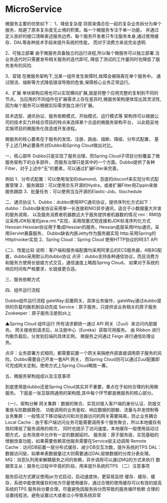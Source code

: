 # MicroService

微服务主要的优势如下：
1、降低复杂度
将原来偶合在一起的复杂业务拆分为单个服务，规避了原本复杂度无止境的积累。每一个微服务专注于单一功能，
并通过定义良好的接口清晰表述服务边界。每个服务开发者只专注服务本身,通过使用缓存、DAL等各种技术手段来提升系统的性能，
而对于消费方来说完全透明.

2、可独立部署
由于微服务具备独立的运行进程,所以每个微服务可以独立部署.当业务迭代时只需要发布相关服务的迭代即可,
降低了测试的工作量同时也降低了服务发布的风险.

3、容错
在微服务架构下,当某一组件发生故障时,故障会被隔离在单个服务中。
通过限流、熔断等方式降低错误导致的危害,保障核心业务正常运行。

4、扩展
单块架构应用也可以实现横向扩展,就是将整个应用完整的复制到不同的节点。
当应用的不同组件在扩展需求上存在差异时,微服务架构便体现出其灵活性,因为每个服务可以根据实际需求独立进行扩展。

技术选型、通讯协议、服务依赖模式、开始模式、运行模式等
架构师可以根据公司的技术实力并结合项目的特点来选择某个合适的微服务架构平台，
以此稳妥地实施项目的微服务化改造或开发进程。

微服务的核心要素在于服务的发现、注册、路由、熔断、降级、分布式配置，
基于上述几种必要条件对Dubbo和Spring Cloud做出对比。

一、核心部件
Dubbo只是实现了服务治理，而Spring Cloud子项目分别覆盖了微服务架构下的众多部件，
而服务治理只是其中的一个方面。Dubbo提供了各种Filter，对于上述中“无”的要素，可以通过扩展Filter来完善。

例如
1．分布式配置：可以使用淘宝的diamond、百度的disconf来实现分布式配置管理
2．服务跟踪：可以使用京东开源的Hydra，或者扩展Filter用Zippin来做服务跟踪
3．批量任务：可以使用当当开源的Elastic-Job、tbschedule

二、通讯协议
1、Dubbo：dubbo使用RPC通讯协议，提供序列化方式如下：
dubbo：Dubbo缺省协议采用单一长连接和NIO异步通讯，适合于小数据量大并发的服务调用，
       以及服务消费者机器数远大于服务提供者机器数的情况
rmi：RMI协议采用JDK标准的java.rmi.*实现，采用阻塞式短连接和JDK标准序列化方式
Hessian:Hessian协议用于集成Hessian的服务，Hessian底层采用Http通讯，采用Servlet暴露服务，
        Dubbo缺省内嵌Jetty作为服务器实现
http:采用Spring的HttpInvoker实现
2、Spring Cloud：Spring Cloud 使用HTTP协议的REST API

(二)、性能比较
说明：客户端和服务端配置均采用阿里云的ECS服务器，4核8G配置，dubbo采用默认的dubbo协议
点评：dubbo支持各种通信协议，而且消费方和服务方使用长链接方式交互，通信速度上略胜Spring Cloud，
如果对于系统的响应时间有严格要求，长链接更合适。

三、服务依赖方式

四、组件运行流程

Dubbo组件运行流程
gateWay:前置网关，具体业务操作，gateWay通过dubbo提供的负载均衡机制自动完成
Service：原子服务，只提供该业务相关的原子服务
Zookeeper：原子服务注册到zk上

▲Spring Cloud 组件运行
所有请求都统一通过 API 网关（Zuul）来访问内部服务。
网关接收到请求后，从注册中心（Eureka）获取可用服务。
由 Ribbon 进行均衡负载后，分发到后端的具体实例。
微服务之间通过 Feign 进行通信处理业务。

点评：业务部署方式相同，都需要前置一个网关来隔绝外部直接调用原子服务的风险。Dubbo需要自己开发一套API 网关，
而Spring Cloud则可以通过Zuul配置即可完成网关定制。使用方式上Spring Cloud略胜一筹。

五、微服务架构组成以及注意事项

到底使用是dubbo还是Spring Cloud其实并不重要，重点在于如何合理的利用微服务。
下面是一张互联网通用的架构图,其中每个环节都是微服务的核心部分。 

（一）、架构分解
网关集群：数据的聚合、实现对接入客户端的身份认证、防报文重放与防数据篡改、
         功能调用的业务鉴权、响应数据的脱敏、流量与并发控制等
业务集群：一般情况下移动端访问和浏览器访问的网关需要隔离，防止业务耦合
Local Cache：由于客户端访问业务可能需要调用多个服务聚合，所以本地缓存有效的降低了服务调用的频次，
             同时也提示了访问速度。本地缓存一般使用自动过期方式，业务场景中允许有一定的数据延时。
服务层：原子服务层，实现基础的增删改查功能，如果需要依赖其他服务需要在Service层主动调用
Remote Cache：访问DB前置一层分布式缓存，减少DB交互次数，提升系统的TPS
DAL：数据访问层，如果单表数据量过大则需要通过DAL层做数据的分库分表处理。
MQ：消息队列用来解耦服务之间的依赖，异步调用可以通过MQ的方式来执行
数据库主从：服务化过程中毕竟的阶段，用来提升系统的TPS
（二）注意事项

服务启动方式建议使用jar方式启动，启动速度快，更容易监控
缓存、缓存、缓存，系统中能使用缓存的地方尽量使用缓存，通过合理的使用缓存可以有效的提高系统的TPS
服务拆分要合理，尽量避免因服务拆分而导致的服务循环依赖
合理的设置线程池，避免设置过大或者过小导致系统异常






